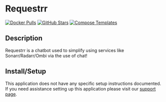 # Requestrr

[![Docker Pulls](https://img.shields.io/docker/pulls/linuxserver/requestrr?style=flat-square&color=607D8B&label=docker%20pulls&logo=docker)](https://hub.docker.com/r/linuxserver/requestrr)
[![GitHub Stars](https://img.shields.io/github/stars/darkalfx/requestrr?style=flat-square&color=607D8B&label=github%20stars&logo=github)](https://github.com/darkalfx/requestrr)
[![Compose Templates](https://img.shields.io/static/v1?style=flat-square&color=607D8B&label=compose&message=templates)](https://github.com/GhostWriters/DockSTARTer/tree/master/compose/.apps/requestrr)

## Description

Requestrr is a chatbot used to simplify using services like Sonarr/Radarr/Ombi
via the use of chat!

## Install/Setup

This application does not have any specific setup instructions documented. If
you need assistance setting up this application please visit our
[support page](https://dockstarter.com/basics/support/).
